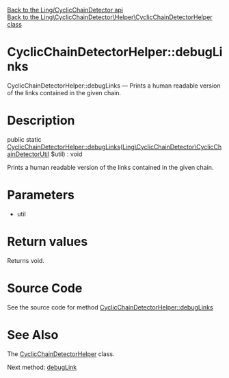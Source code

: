 [Back to the Ling/CyclicChainDetector api](https://github.com/lingtalfi/CyclicChainDetector/blob/master/doc/api/Ling/CyclicChainDetector.md)<br>
[Back to the Ling\CyclicChainDetector\Helper\CyclicChainDetectorHelper class](https://github.com/lingtalfi/CyclicChainDetector/blob/master/doc/api/Ling/CyclicChainDetector/Helper/CyclicChainDetectorHelper.md)


CyclicChainDetectorHelper::debugLinks
================



CyclicChainDetectorHelper::debugLinks — Prints a human readable version of the links contained in the given chain.




Description
================


public static [CyclicChainDetectorHelper::debugLinks](https://github.com/lingtalfi/CyclicChainDetector/blob/master/doc/api/Ling/CyclicChainDetector/Helper/CyclicChainDetectorHelper/debugLinks.md)([Ling\CyclicChainDetector\CyclicChainDetectorUtil](https://github.com/lingtalfi/CyclicChainDetector/blob/master/doc/api/Ling/CyclicChainDetector/CyclicChainDetectorUtil.md) $util) : void




Prints a human readable version of the links contained in the given chain.




Parameters
================


- util

    


Return values
================

Returns void.








Source Code
===========
See the source code for method [CyclicChainDetectorHelper::debugLinks](https://github.com/lingtalfi/CyclicChainDetector/blob/master/Helper/CyclicChainDetectorHelper.php#L22-L35)


See Also
================

The [CyclicChainDetectorHelper](https://github.com/lingtalfi/CyclicChainDetector/blob/master/doc/api/Ling/CyclicChainDetector/Helper/CyclicChainDetectorHelper.md) class.

Next method: [debugLink](https://github.com/lingtalfi/CyclicChainDetector/blob/master/doc/api/Ling/CyclicChainDetector/Helper/CyclicChainDetectorHelper/debugLink.md)<br>


